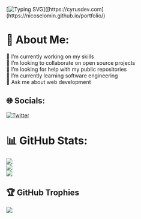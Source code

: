 [![Typing SVG](https://readme-typing-svg.herokuapp.com?font=comfortaa&color=016EEA&size=24&width=500&lines=Hello!+I'm+Nico+Selomin;Web+Developer;Nice+to+meet+you...)]([https://cyrusdev.com](https://nicoselomin.github.io/portfolio/)

# 💫 About Me:
🔭 I’m currently working on my skills<br>👯 I’m looking to collaborate on open source projects<br>🤝 I’m looking for help with my  public repositories<br>🌱 I’m currently learning software engineering<br>💬 Ask me about web development


## 🌐 Socials:
[![Twitter](https://img.shields.io/badge/Twitter-%231DA1F2.svg?logo=Twitter&logoColor=white)](https://twitter.com/cyrus_dev1) 
# 📊 GitHub Stats:
![](https://github-readme-stats.vercel.app/api?username=NicoSelomin&theme=radical&hide_border=true&include_all_commits=true&count_private=false)<br/>
![](https://github-readme-streak-stats.herokuapp.com/?user=NicoSelomin&theme=radical&hide_border=true)<br/>
![](https://github-readme-stats.vercel.app/api/top-langs/?username=NicoSelomin&theme=radical&hide_border=true&include_all_commits=true&count_private=false&layout=compact)

## 🏆 GitHub Trophies
![](https://github-profile-trophy.vercel.app/?username=NicoSelomin&theme=radical&no-frame=false&no-bg=true&margin-w=4)



